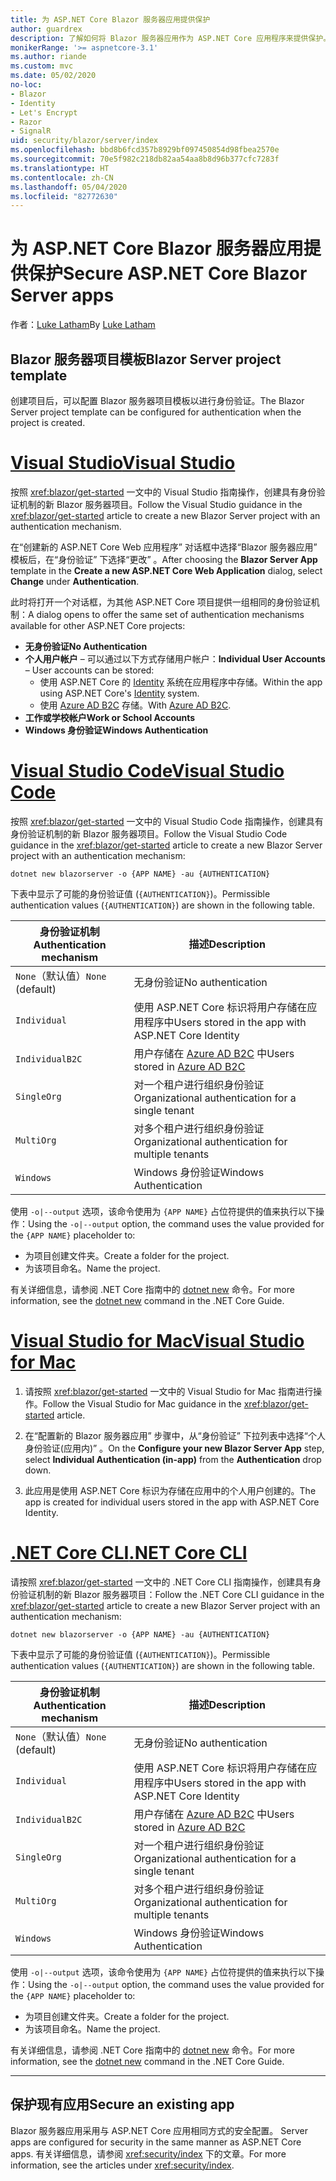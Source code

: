 ```yaml
---
title: 为 ASP.NET Core Blazor 服务器应用提供保护
author: guardrex
description: 了解如何将 Blazor 服务器应用作为 ASP.NET Core 应用程序来提供保护。
monikerRange: '>= aspnetcore-3.1'
ms.author: riande
ms.custom: mvc
ms.date: 05/02/2020
no-loc:
- Blazor
- Identity
- Let's Encrypt
- Razor
- SignalR
uid: security/blazor/server/index
ms.openlocfilehash: bbd8b6fcd357b8929bf097450854d98fbea2570e
ms.sourcegitcommit: 70e5f982c218db82aa54aa8b8d96b377cfc7283f
ms.translationtype: HT
ms.contentlocale: zh-CN
ms.lasthandoff: 05/04/2020
ms.locfileid: "82772630"
---
```

# <a name="secure-aspnet-core-blazor-server-apps"></a><span data-ttu-id="bdbfd-103">为 ASP.NET Core Blazor 服务器应用提供保护</span><span class="sxs-lookup"><span data-stu-id="bdbfd-103">Secure ASP.NET Core Blazor Server apps</span></span>

<span data-ttu-id="bdbfd-104">作者：[Luke Latham](https://github.com/guardrex)</span><span class="sxs-lookup"><span data-stu-id="bdbfd-104">By [Luke Latham](https://github.com/guardrex)</span></span>

## <a name="blazor-server-project-template"></a><span data-ttu-id="bdbfd-105">Blazor 服务器项目模板</span><span class="sxs-lookup"><span data-stu-id="bdbfd-105">Blazor Server project template</span></span>

<span data-ttu-id="bdbfd-106">创建项目后，可以配置 Blazor 服务器项目模板以进行身份验证。</span><span class="sxs-lookup"><span data-stu-id="bdbfd-106">The Blazor Server project template can be configured for authentication when the project is created.</span></span>

# <a name="visual-studio"></a>[<span data-ttu-id="bdbfd-107">Visual Studio</span><span class="sxs-lookup"><span data-stu-id="bdbfd-107">Visual Studio</span></span>](#tab/visual-studio)

<span data-ttu-id="bdbfd-108">按照 <xref:blazor/get-started> 一文中的 Visual Studio 指南操作，创建具有身份验证机制的新 Blazor 服务器项目。</span><span class="sxs-lookup"><span data-stu-id="bdbfd-108">Follow the Visual Studio guidance in the <xref:blazor/get-started> article to create a new Blazor Server project with an authentication mechanism.</span></span>

<span data-ttu-id="bdbfd-109">在“创建新的 ASP.NET Core Web 应用程序”  对话框中选择“Blazor 服务器应用”  模板后，在“身份验证”  下选择“更改”  。</span><span class="sxs-lookup"><span data-stu-id="bdbfd-109">After choosing the **Blazor Server App** template in the **Create a new ASP.NET Core Web Application** dialog, select **Change** under **Authentication**.</span></span>

<span data-ttu-id="bdbfd-110">此时将打开一个对话框，为其他 ASP.NET Core 项目提供一组相同的身份验证机制：</span><span class="sxs-lookup"><span data-stu-id="bdbfd-110">A dialog opens to offer the same set of authentication mechanisms available for other ASP.NET Core projects:</span></span>

* <span data-ttu-id="bdbfd-111">**无身份验证**</span><span class="sxs-lookup"><span data-stu-id="bdbfd-111">**No Authentication**</span></span>
* <span data-ttu-id="bdbfd-112">**个人用户帐户** &ndash; 可以通过以下方式存储用户帐户：</span><span class="sxs-lookup"><span data-stu-id="bdbfd-112">**Individual User Accounts** &ndash; User accounts can be stored:</span></span>
  * <span data-ttu-id="bdbfd-113">使用 ASP.NET Core 的 [Identity](xref:security/authentication/identity) 系统在应用程序中存储。</span><span class="sxs-lookup"><span data-stu-id="bdbfd-113">Within the app using ASP.NET Core's [Identity](xref:security/authentication/identity) system.</span></span>
  * <span data-ttu-id="bdbfd-114">使用 [Azure AD B2C](xref:security/authentication/azure-ad-b2c) 存储。</span><span class="sxs-lookup"><span data-stu-id="bdbfd-114">With [Azure AD B2C](xref:security/authentication/azure-ad-b2c).</span></span>
* <span data-ttu-id="bdbfd-115">**工作或学校帐户**</span><span class="sxs-lookup"><span data-stu-id="bdbfd-115">**Work or School Accounts**</span></span>
* <span data-ttu-id="bdbfd-116">**Windows 身份验证**</span><span class="sxs-lookup"><span data-stu-id="bdbfd-116">**Windows Authentication**</span></span>

# <a name="visual-studio-code"></a>[<span data-ttu-id="bdbfd-117">Visual Studio Code</span><span class="sxs-lookup"><span data-stu-id="bdbfd-117">Visual Studio Code</span></span>](#tab/visual-studio-code)

<span data-ttu-id="bdbfd-118">按照 <xref:blazor/get-started> 一文中的 Visual Studio Code 指南操作，创建具有身份验证机制的新 Blazor 服务器项目。</span><span class="sxs-lookup"><span data-stu-id="bdbfd-118">Follow the Visual Studio Code guidance in the <xref:blazor/get-started> article to create a new Blazor Server project with an authentication mechanism:</span></span>

```dotnetcli
dotnet new blazorserver -o {APP NAME} -au {AUTHENTICATION}
```

<span data-ttu-id="bdbfd-119">下表中显示了可能的身份验证值 (`{AUTHENTICATION}`)。</span><span class="sxs-lookup"><span data-stu-id="bdbfd-119">Permissible authentication values (`{AUTHENTICATION}`) are shown in the following table.</span></span>

| <span data-ttu-id="bdbfd-120">身份验证机制</span><span class="sxs-lookup"><span data-stu-id="bdbfd-120">Authentication mechanism</span></span> | <span data-ttu-id="bdbfd-121">描述</span><span class="sxs-lookup"><span data-stu-id="bdbfd-121">Description</span></span> |
| ------------------------ | ----------- |
| <span data-ttu-id="bdbfd-122">`None`（默认值）</span><span class="sxs-lookup"><span data-stu-id="bdbfd-122">`None` (default)</span></span>         | <span data-ttu-id="bdbfd-123">无身份验证</span><span class="sxs-lookup"><span data-stu-id="bdbfd-123">No authentication</span></span> |
| `Individual`             | <span data-ttu-id="bdbfd-124">使用 ASP.NET Core 标识将用户存储在应用程序中</span><span class="sxs-lookup"><span data-stu-id="bdbfd-124">Users stored in the app with ASP.NET Core Identity</span></span> |
| `IndividualB2C`          | <span data-ttu-id="bdbfd-125">用户存储在 [Azure AD B2C](xref:security/authentication/azure-ad-b2c) 中</span><span class="sxs-lookup"><span data-stu-id="bdbfd-125">Users stored in [Azure AD B2C](xref:security/authentication/azure-ad-b2c)</span></span> |
| `SingleOrg`              | <span data-ttu-id="bdbfd-126">对一个租户进行组织身份验证</span><span class="sxs-lookup"><span data-stu-id="bdbfd-126">Organizational authentication for a single tenant</span></span> |
| `MultiOrg`               | <span data-ttu-id="bdbfd-127">对多个租户进行组织身份验证</span><span class="sxs-lookup"><span data-stu-id="bdbfd-127">Organizational authentication for multiple tenants</span></span> |
| `Windows`                | <span data-ttu-id="bdbfd-128">Windows 身份验证</span><span class="sxs-lookup"><span data-stu-id="bdbfd-128">Windows Authentication</span></span> |

<span data-ttu-id="bdbfd-129">使用 `-o|--output` 选项，该命令使用为 `{APP NAME}` 占位符提供的值来执行以下操作：</span><span class="sxs-lookup"><span data-stu-id="bdbfd-129">Using the `-o|--output` option, the command uses the value provided for the `{APP NAME}` placeholder to:</span></span>

* <span data-ttu-id="bdbfd-130">为项目创建文件夹。</span><span class="sxs-lookup"><span data-stu-id="bdbfd-130">Create a folder for the project.</span></span>
* <span data-ttu-id="bdbfd-131">为该项目命名。</span><span class="sxs-lookup"><span data-stu-id="bdbfd-131">Name the project.</span></span>

<span data-ttu-id="bdbfd-132">有关详细信息，请参阅 .NET Core 指南中的 [dotnet new](/dotnet/core/tools/dotnet-new) 命令。</span><span class="sxs-lookup"><span data-stu-id="bdbfd-132">For more information, see the [dotnet new](/dotnet/core/tools/dotnet-new) command in the .NET Core Guide.</span></span>

# <a name="visual-studio-for-mac"></a>[<span data-ttu-id="bdbfd-133">Visual Studio for Mac</span><span class="sxs-lookup"><span data-stu-id="bdbfd-133">Visual Studio for Mac</span></span>](#tab/visual-studio-mac)

1. <span data-ttu-id="bdbfd-134">请按照 <xref:blazor/get-started> 一文中的 Visual Studio for Mac 指南进行操作。</span><span class="sxs-lookup"><span data-stu-id="bdbfd-134">Follow the Visual Studio for Mac guidance in the <xref:blazor/get-started> article.</span></span>

1. <span data-ttu-id="bdbfd-135">在“配置新的 Blazor 服务器应用”  步骤中，从“身份验证”  下拉列表中选择“个人身份验证(应用内)”  。</span><span class="sxs-lookup"><span data-stu-id="bdbfd-135">On the **Configure your new Blazor Server App** step, select **Individual Authentication (in-app)** from the **Authentication** drop down.</span></span>

1. <span data-ttu-id="bdbfd-136">此应用是使用 ASP.NET Core 标识为存储在应用中的个人用户创建的。</span><span class="sxs-lookup"><span data-stu-id="bdbfd-136">The app is created for individual users stored in the app with ASP.NET Core Identity.</span></span>

# <a name="net-core-cli"></a>[<span data-ttu-id="bdbfd-137">.NET Core CLI</span><span class="sxs-lookup"><span data-stu-id="bdbfd-137">.NET Core CLI</span></span>](#tab/netcore-cli/)

<span data-ttu-id="bdbfd-138">请按照 <xref:blazor/get-started> 一文中的 .NET Core CLI 指南操作，创建具有身份验证机制的新 Blazor 服务器项目：</span><span class="sxs-lookup"><span data-stu-id="bdbfd-138">Follow the .NET Core CLI guidance in the <xref:blazor/get-started> article to create a new Blazor Server project with an authentication mechanism:</span></span>

```dotnetcli
dotnet new blazorserver -o {APP NAME} -au {AUTHENTICATION}
```

<span data-ttu-id="bdbfd-139">下表中显示了可能的身份验证值 (`{AUTHENTICATION}`)。</span><span class="sxs-lookup"><span data-stu-id="bdbfd-139">Permissible authentication values (`{AUTHENTICATION}`) are shown in the following table.</span></span>

| <span data-ttu-id="bdbfd-140">身份验证机制</span><span class="sxs-lookup"><span data-stu-id="bdbfd-140">Authentication mechanism</span></span> | <span data-ttu-id="bdbfd-141">描述</span><span class="sxs-lookup"><span data-stu-id="bdbfd-141">Description</span></span> |
| ------------------------ | ----------- |
| <span data-ttu-id="bdbfd-142">`None`（默认值）</span><span class="sxs-lookup"><span data-stu-id="bdbfd-142">`None` (default)</span></span>         | <span data-ttu-id="bdbfd-143">无身份验证</span><span class="sxs-lookup"><span data-stu-id="bdbfd-143">No authentication</span></span> |
| `Individual`             | <span data-ttu-id="bdbfd-144">使用 ASP.NET Core 标识将用户存储在应用程序中</span><span class="sxs-lookup"><span data-stu-id="bdbfd-144">Users stored in the app with ASP.NET Core Identity</span></span> |
| `IndividualB2C`          | <span data-ttu-id="bdbfd-145">用户存储在 [Azure AD B2C](xref:security/authentication/azure-ad-b2c) 中</span><span class="sxs-lookup"><span data-stu-id="bdbfd-145">Users stored in [Azure AD B2C](xref:security/authentication/azure-ad-b2c)</span></span> |
| `SingleOrg`              | <span data-ttu-id="bdbfd-146">对一个租户进行组织身份验证</span><span class="sxs-lookup"><span data-stu-id="bdbfd-146">Organizational authentication for a single tenant</span></span> |
| `MultiOrg`               | <span data-ttu-id="bdbfd-147">对多个租户进行组织身份验证</span><span class="sxs-lookup"><span data-stu-id="bdbfd-147">Organizational authentication for multiple tenants</span></span> |
| `Windows`                | <span data-ttu-id="bdbfd-148">Windows 身份验证</span><span class="sxs-lookup"><span data-stu-id="bdbfd-148">Windows Authentication</span></span> |

<span data-ttu-id="bdbfd-149">使用 `-o|--output` 选项，该命令使用为 `{APP NAME}` 占位符提供的值来执行以下操作：</span><span class="sxs-lookup"><span data-stu-id="bdbfd-149">Using the `-o|--output` option, the command uses the value provided for the `{APP NAME}` placeholder to:</span></span>

* <span data-ttu-id="bdbfd-150">为项目创建文件夹。</span><span class="sxs-lookup"><span data-stu-id="bdbfd-150">Create a folder for the project.</span></span>
* <span data-ttu-id="bdbfd-151">为该项目命名。</span><span class="sxs-lookup"><span data-stu-id="bdbfd-151">Name the project.</span></span>

<span data-ttu-id="bdbfd-152">有关详细信息，请参阅 .NET Core 指南中的 [dotnet new](/dotnet/core/tools/dotnet-new) 命令。</span><span class="sxs-lookup"><span data-stu-id="bdbfd-152">For more information, see the [dotnet new](/dotnet/core/tools/dotnet-new) command in the .NET Core Guide.</span></span>

---

## <a name="secure-an-existing-app"></a><span data-ttu-id="bdbfd-153">保护现有应用</span><span class="sxs-lookup"><span data-stu-id="bdbfd-153">Secure an existing app</span></span>

Blazor<span data-ttu-id="bdbfd-154"> 服务器应用采用与 ASP.NET Core 应用相同方式的安全配置。</span><span class="sxs-lookup"><span data-stu-id="bdbfd-154"> Server apps are configured for security in the same manner as ASP.NET Core apps.</span></span> <span data-ttu-id="bdbfd-155">有关详细信息，请参阅 <xref:security/index> 下的文章。</span><span class="sxs-lookup"><span data-stu-id="bdbfd-155">For more information, see the articles under <xref:security/index>.</span></span>
